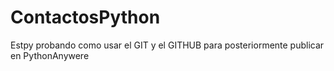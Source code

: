 # ContactosPython
Estpy probando como usar el GIT y el GITHUB 
para posteriormente publicar en PythonAnywere
